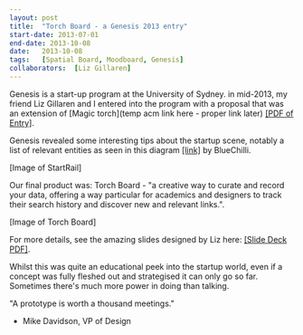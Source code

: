 ```yaml
---
layout:	post
title:	"Torch Board - a Genesis 2013 entry"
start-date: 2013-07-01
end-date: 2013-10-08
date:	2013-10-08
tags:	[Spatial Board, Moodboard, Genesis]
collaborators:	[Liz Gillaren]
---
```


Genesis is a start-up program at the University of Sydney. in mid-2013, my friend Liz Gillaren and I entered into the program with a proposal that was an extension of [Magic torch](temp acm link here - proper link later) [[PDF of Entry]]().

Genesis revealed some interesting tips about the startup scene, notably a list of relevant entities as seen in this diagram [[link]](http://www.bluechilli.com/blog/startrail-september-2013-released/) by BlueChilli.

[Image of StartRail]

Our final product was: Torch Board - "a creative way to curate and record your data, offering a way particular for academics and designers to track their search history and discover new and relevant links.".

[Image of Torch Board]

For more details, see the amazing slides designed by Liz here: [[Slide Deck PDF]]().

Whilst this was quite an educational peek into the startup world, even if a concept was fully fleshed out and strategised it can only go so far. Sometimes there's much more power in doing than talking.

"A prototype is worth a thousand meetings." 
- Mike Davidson, VP of Design

